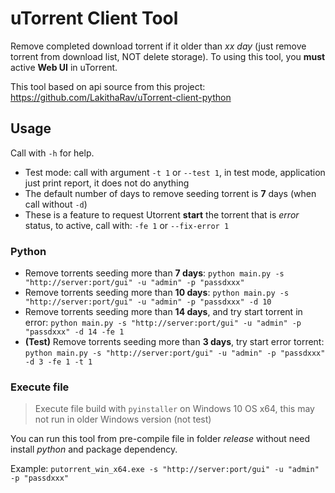 # uTorrent Client Tool

Remove completed download torrent if it older than *xx day* (just remove torrent from download list, NOT delete storage). 
To using this tool, you **must** active **Web UI** in uTorrent.

This tool based on api source from this project: https://github.com/LakithaRav/uTorrent-client-python

## Usage

Call with `-h` for help.

* Test mode: call with argument `-t 1` or `--test 1`, in test mode, application just print report, it does not do anything
* The default number of days to remove seeding torrent is **7** days (when call without `-d`)
* These is a feature to request Utorrent **start** the torrent that is _error_ status, to active, call with: `-fe 1` or `--fix-error 1`

### Python

* Remove torrents seeding more than **7 days**: `python main.py -s "http://server:port/gui" -u "admin" -p "passdxxx"`
* Remove torrents seeding more than **10 days**: `python main.py -s "http://server:port/gui" -u "admin" -p "passdxxx" -d 10`
* Remove torrents seeding more than **14 days**, and try start torrent in error: `python main.py -s "http://server:port/gui" -u "admin" -p "passdxxx" -d 14 -fe 1`
* **(Test)** Remove torrents seeding more than **3 days**, try start error torrent: `python main.py -s "http://server:port/gui" -u "admin" -p "passdxxx" -d 3 -fe 1 -t 1`

### Execute file

> Execute file build with `pyinstaller` on Windows 10 OS x64, this may not run in older Windows version (not test)

You can run this tool from pre-compile file in folder *release* without need install _python_ and package dependency.

Example: `putorrent_win_x64.exe -s "http://server:port/gui" -u "admin" -p "passdxxx"`